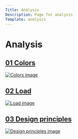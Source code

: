 ```yaml
---
Title: Analysis
Description: Page for analysis
Template: analysis
---
```


Analysis
==========================

<div class="analysis-box colors">
<!-- CSS -->
<a href="%base_url%/analysis/01_colors"><h2>01 Colors</h2>
<img src="%assets_url%/img/colors.jpg" alt="Colors image">
</a>
</div>

<div class="analysis-box load">
<!-- Git -->
<a href="%base_url%/analysis/02_load"><h2>02 Load</h2>
<img src="%assets_url%/img/load.jpg" alt="Load image">
</a>
</div>

<div class="analysis-box design">
<!-- HTML -->
<a href="%base_url%/analysis/03_design_principles"><h2>03 Design principles</h2>
<img src="%assets_url%/img/design.jpg" alt="Design principles image">
</a>
</div>
